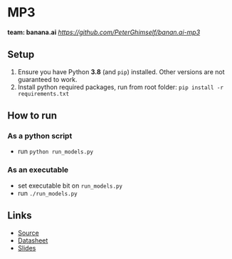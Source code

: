 # MP3

**team: banana.ai**
*https://github.com/PeterGhimself/banan.ai-mp3*

## Setup

1. Ensure you have Python **3.8** (and `pip`) installed. Other versions are not guaranteed to work.
2. Install python required packages, run from root folder: `pip install -r requirements.txt`

## How to run

### As a python script
- run `python run_models.py`

### As an executable
- set executable bit on `run_models.py`
- run `./run_models.py`

## Links 
- [Source](https://github.com/PeterGhimself/banan.ai-mp3)
- [Datasheet](https://docs.google.com/spreadsheets/d/1ldjw3vOeLnu0eLq6QIVmrA1VBCIcNZF8hF57myBdjSA/edit?usp=sharing)
- [Slides](https://docs.google.com/presentation/d/1UIqm5B_cFDR-R-GJH-T-FkkXW35BnubaCk6lrTgaqeU/edit?usp=sharing)